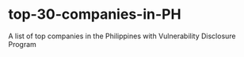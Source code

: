 # top-30-companies-in-PH
A list of top companies in the Philippines with Vulnerability Disclosure Program
